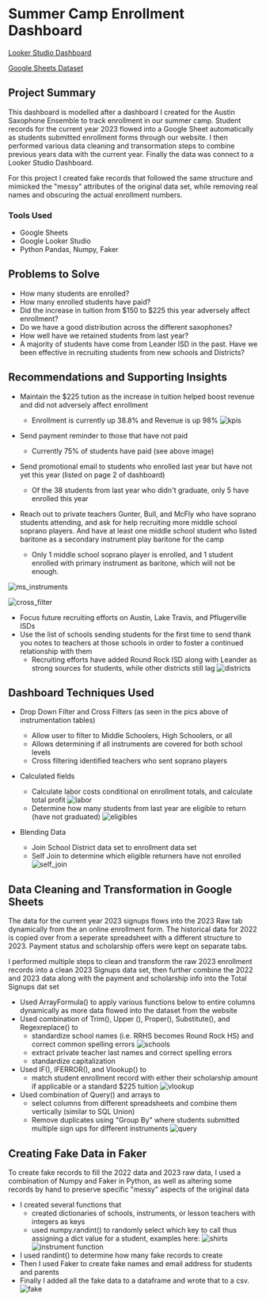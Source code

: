 # Summer Camp Enrollment Dashboard
[Looker Studio Dashboard](https://lookerstudio.google.com/s/sRvBdwceQXA)

[Google Sheets Dataset](https://docs.google.com/spreadsheets/d/1XGGhxuWfjlb2WiGxh-bEyMGVFgQtdlbVafmqPyaPB3o/edit#gid=324466194)

## Project Summary
This dashboard is modelled after a dashboard I created for the Austin Saxophone Ensemble to track enrollment in our summer camp. Student records for the current year 2023 flowed into a Google Sheet automatically as students submitted enrollment forms through our website. I then performed various data cleaning and transormation steps to combine previous years data with the current year. Finally the data was connect to a Looker Studio Dashboard. 

For this project I created fake records that followed the same structure and mimicked the "messy" attributes of the original data set, while removing real names and obscuring the actual enrollment numbers.

### Tools Used
- Google Sheets
- Google Looker Studio
- Python Pandas, Numpy, Faker

## Problems to Solve
- How many students are enrolled?
- How many enrolled students have paid?
- Did the increase in tuition from $150 to $225 this year adversely affect enrollment?
- Do we have a good distribution across the different saxophones?
- How well have we retained students from last year?
- A majority of students have come from Leander ISD in the past. Have we been effective in recruiting students from new schools and Districts?

## Recommendations and Supporting Insights
- Maintain the $225 tution as the increase in tuition helped boost revenue and did not adversely affect enrollment    
    - Enrollment is currently up 38.8% and Revenue is up 98%
    ![kpis](/images/kpis.png)
- Send payment reminder to those that have not paid
    - Currently 75% of students have paid (see above image)
    
- Send promotional email to students who enrolled last year but have not yet this year (listed on page 2 of dashboard)
    - Of the 38 students from last year who didn't graduate, only 5 have enrolled this year
    
- Reach out to private teachers Gunter, Bull, and McFly who have soprano students attending, and ask for help recruiting more middle school soprano players. And have at least one middle school student who listed baritone as a secondary instrument play baritone for the camp
    - Only 1 middle school soprano player is enrolled, and 1 student enrolled with primary instrument as baritone, which will not be enough.

![ms_instruments](/images/mid_instr.png)
    
![cross_filter](/images/instr_cross_filter.png)    
- Focus future recruiting efforts on Austin, Lake Travis, and Pflugerville ISDs
- Use the list of schools sending students for the first time to send thank you notes to teachers at those schools in order to foster a continued relationship with them
    - Recruiting efforts have added Round Rock ISD along with Leander as strong sources for students, while other districts still lag
    ![districts](/images/district.png)

## Dashboard Techniques Used
- Drop Down Filter and Cross Filters (as seen in the pics above of instrumentation tables)
    - Allow user to filter to Middle Schoolers, High Schoolers, or all
    - Allows determining if all instruments are covered for both school levels
    - Cross filtering identified teachers who sent soprano players
    
- Calculated fields
    - Calculate labor costs conditional on enrollment totals, and calculate total profit
    ![labor](/images/labor_cf.png)
    - Determine how many students from last year are eligible to return (have not graduated)
    ![eligibles](/images/eligibles_cf.png)
- Blending Data
    - Join School District data set to enrollment data set
    - Self Join to determine which eligible returners have not enrolled
![self_join](/images/self_join.png)

## Data Cleaning and Transformation in Google Sheets

The data for the current year 2023 signups flows into the 2023 Raw tab dynamically from the an online enrollment form. The historical data for 2022 is copied over from a seperate spreadsheet with a different structure to 2023. Payment status and scholarship offers were kept on separate tabs.

I performed multiple steps to clean and transform the raw 2023 enrollment records into a clean 2023 Signups data set, then further combine the 2022 and 2023 data along with the payment and scholarship info into the Total Signups dat set

- Used ArrayFormula() to apply various functions below to entire columns dynamically as more data flowed into the dataset from the website
- Used combination of Trim(), Upper (), Proper(), Substitute(), and Regexreplace() to 
    - standardize school names (i.e. RRHS becomes Round Rock HS) and correct common spelling errors
![schools](/images/school_cleaning_formula.png)
    - extract private teacher last names and correct spelling errors
    - standardize capitalization
- Used IF(), IFERROR(), and Vlookup() to 
    - match student enrollment record with either their scholarship amount if applicable or a standard $225 tuition
![vlookup](/images/vlookup.png)
- Used combination of Query() and arrays to 
    - select columns from different spreadsheets and combine them vertically (similar to SQL Union)
    - Remove duplicates using "Group By" where students submitted multiple sign ups for different instruments
![query](/images/query_formula.png)

## Creating Fake Data in Faker

To create fake records to fill the 2022 data and 2023 raw data, I used a combination of Numpy and Faker in Python, as well as altering some records by hand to preserve specific "messy" aspects of the original data

- I created several functions that
    - created dictionaries of schools, instruments, or lesson teachers with integers as keys
    - used numpy.randint() to randomly select which key to call thus assigning a dict value for a student, examples here:
![shirts](/images/shirt_sizer.png)
![instrument function](/images/inst_func.png)
- I used randint() to determine how many fake records to create
- Then I used Faker to create fake names and email address for students and parents
- Finally I added all the fake data to a dataframe and wrote that to a csv.
![fake](/images/df_creator.png)

